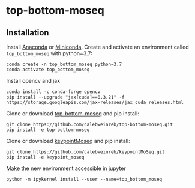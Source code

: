 # top-bottom-moseq


## Installation

Install [Anaconda](https://docs.anaconda.com/anaconda/install/index.html) or [Miniconda](https://docs.conda.io/en/latest/miniconda.html). Create and activate an environment called `top_bottom_moseq` with python=3.7:
```
conda create -n top_bottom_moseq python=3.7
conda activate top_bottom_moseq
```

Install opencv and jax
```
conda install -c conda-forge opencv
pip install --upgrade "jax[cuda]==0.3.21" -f https://storage.googleapis.com/jax-releases/jax_cuda_releases.html
```

Clone or download [top-bottom-moseq](https://github.com/calebweinreb/top-bottom-moseq) and pip install:
```
git clone https://github.com/calebweinreb/top-bottom-moseq.git
pip install -e top-bottom-moseq
```

Clone or download [keypointMoseq](https://github.com/calebweinreb/keypointMoSeq) and pip install:
```
git clone https://github.com/calebweinreb/keypointMoSeq.git
pip install -e keypoint_moseq
```

Make the new environment accessible in jupyter 
```
python -m ipykernel install --user --name=top_bottom_moseq
```
